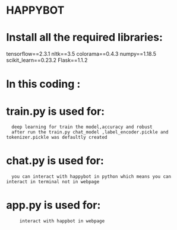 # HAPPYBOT
# Install all the required libraries:
tensorflow==2.3.1
nltk==3.5
colorama==0.4.3
numpy==1.18.5
scikit_learn==0.23.2
Flask==1.1.2

# In this coding :
  # train.py is used for:
      deep learning for train the model,accuracy and robust 
      after run the train.py chat_model ,label_encoder.pickle and tokenizer.pickle was defaultly created
  # chat.py is used for:
      you can interact with happybot in python which means you can interact in terminal not in webpage 
  # app.py is used for:
         interact with happbot in webpage   
